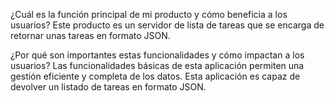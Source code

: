 ¿Cuál es la función principal de mi producto y cómo beneficia a los usuarios?
Este producto es un servidor de lista de tareas que se encarga de retornar unas tareas en formato JSON. 

¿Por qué son importantes estas funcionalidades y cómo impactan a los usuarios?
Las funcionalidades básicas de esta aplicación permiten una gestión eficiente y completa de los datos. Esta aplicación es capaz de devolver un listado de tareas en formato JSON.